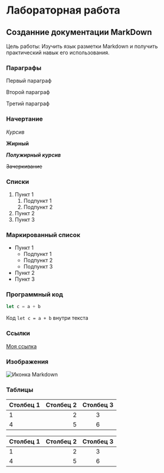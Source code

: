 # Лабораторная работа 
## Созданние документации MarkDown

Цель работы: Изучить язык разметки Markdown и получить практический навык его использования.

### Параграфы
Первый параграф

Второй параграф

Третий параграф

### Начертание
*Курсив*

**Жирный**

***Полужирный курсив***

~~Зачеркивание~~

### Списки
1. Пункт 1
   1. Подпункт 1
   2. Подпункт 2
2. Пункт 2
3. Пункт 3

### Маркированный список 

* Пункт 1
  * Подпункт 1
  * Подпункт 2
  * Подпункт 3
* Пункт 2
* Пункт 3

### Программный код

```javascript
let c = a + b
```

Код `let c = a + b` внутри текста

### Ссылки

[Моя ссылка](https://www.google.com)

### Изображения

![Иконка Markdown](https://upload.wikimedia.org/wikipedia/commons/thumb/4/48/Markdown-mark.svg/208px-Markdown-mark.svg.png "Язык разметки документов")

### Таблицы

| Столбец 1 | Столбец 2 | Столбец 3 |
|:----------|----------:|:---------:|
|1          |2          |3
|4          |5          |6

| Столбец 1 | Столбец 2 | Столбец 3 |
|-|-:|:-:|
|1|2|3
|4|5|6
